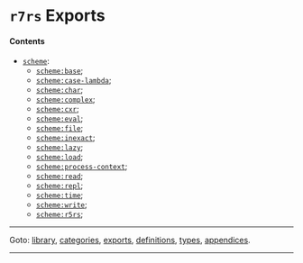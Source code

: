 

<a id='toc__r7rs__exports'></a>

# `r7rs` Exports


<a id='toc__r7rs__exports__contents'></a>

#### Contents

* [`scheme`](../../r7rs/exports/scheme.md#export__r7rs__scheme):
  * [`scheme:base`](../../r7rs/exports/scheme_3a_base.md#export__r7rs__scheme_3a_base);
  * [`scheme:case-lambda`](../../r7rs/exports/scheme_3a_case-lambda.md#export__r7rs__scheme_3a_case-lambda);
  * [`scheme:char`](../../r7rs/exports/scheme_3a_char.md#export__r7rs__scheme_3a_char);
  * [`scheme:complex`](../../r7rs/exports/scheme_3a_complex.md#export__r7rs__scheme_3a_complex);
  * [`scheme:cxr`](../../r7rs/exports/scheme_3a_cxr.md#export__r7rs__scheme_3a_cxr);
  * [`scheme:eval`](../../r7rs/exports/scheme_3a_eval.md#export__r7rs__scheme_3a_eval);
  * [`scheme:file`](../../r7rs/exports/scheme_3a_file.md#export__r7rs__scheme_3a_file);
  * [`scheme:inexact`](../../r7rs/exports/scheme_3a_inexact.md#export__r7rs__scheme_3a_inexact);
  * [`scheme:lazy`](../../r7rs/exports/scheme_3a_lazy.md#export__r7rs__scheme_3a_lazy);
  * [`scheme:load`](../../r7rs/exports/scheme_3a_load.md#export__r7rs__scheme_3a_load);
  * [`scheme:process-context`](../../r7rs/exports/scheme_3a_process-context.md#export__r7rs__scheme_3a_process-context);
  * [`scheme:read`](../../r7rs/exports/scheme_3a_read.md#export__r7rs__scheme_3a_read);
  * [`scheme:repl`](../../r7rs/exports/scheme_3a_repl.md#export__r7rs__scheme_3a_repl);
  * [`scheme:time`](../../r7rs/exports/scheme_3a_time.md#export__r7rs__scheme_3a_time);
  * [`scheme:write`](../../r7rs/exports/scheme_3a_write.md#export__r7rs__scheme_3a_write);
  * [`scheme:r5rs`](../../r7rs/exports/scheme_3a_r5rs.md#export__r7rs__scheme_3a_r5rs);

----

Goto: [library](../../r7rs/_index.md#library__r7rs), [categories](../../r7rs/categories/_index.md#toc__r7rs__categories), [exports](../../r7rs/exports/_index.md#toc__r7rs__exports), [definitions](../../r7rs/definitions/_index.md#toc__r7rs__definitions), [types](../../r7rs/types/_index.md#toc__r7rs__types), [appendices](../../r7rs/appendices/_index.md#toc__r7rs__appendices).

----

